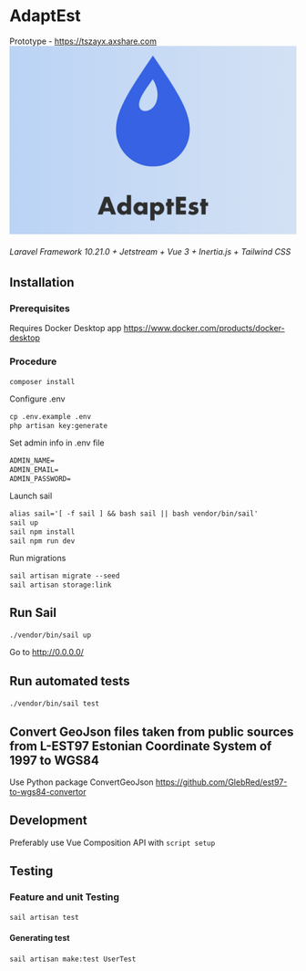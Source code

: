 # AdaptEst
Prototype - https://tszayx.axshare.com
![preview](https://github.com/centre-for-educational-technology/adaptest/raw/master/preview.png)

###### Laravel Framework 10.21.0 + Jetstream + Vue 3 + Inertia.js + Tailwind CSS

## Installation
### Prerequisites
Requires Docker Desktop app
https://www.docker.com/products/docker-desktop
### Procedure
```
composer install
```
Configure .env
```
cp .env.example .env
php artisan key:generate
```
Set admin info in .env file
```
ADMIN_NAME=
ADMIN_EMAIL=
ADMIN_PASSWORD=
```
Launch sail
```
alias sail='[ -f sail ] && bash sail || bash vendor/bin/sail'
sail up
sail npm install
sail npm run dev
```
Run migrations
```
sail artisan migrate --seed
sail artisan storage:link
```

## Run Sail
`./vendor/bin/sail up`

Go to
http://0.0.0.0/

## Run automated tests
`./vendor/bin/sail test`

## Convert GeoJson files taken from public sources from L-EST97 Estonian Coordinate System of 1997 to WGS84
Use Python package ConvertGeoJson
https://github.com/GlebRed/est97-to-wgs84-convertor

## Development
Preferably use Vue Composition API with `script setup`

## Testing
### Feature and unit Testing
`sail artisan test`
#### Generating test
`sail artisan make:test UserTest`
